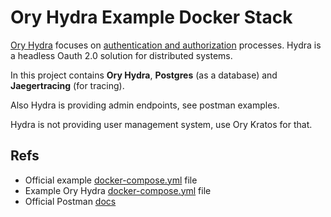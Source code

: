 # Ory Hydra Example Docker Stack

[Ory Hydra](https://www.ory.sh/hydra/) focuses on [authentication and authorization](https://auth0.com/docs/get-started/identity-fundamentals/authentication-and-authorization) processes. Hydra is a headless Oauth 2.0 solution for distributed systems.

In this project contains **Ory Hydra**, **Postgres** (as a database) and **Jaegertracing** (for tracing).

Also Hydra is providing admin endpoints, see postman examples.

Hydra is not providing user management system, use Ory Kratos for that.

## Refs

- Official example [docker-compose.yml](https://github.com/ory/hydra/blob/master/quickstart.yml) file
- Example Ory Hydra [docker-compose.yml](https://github.com/yusufsyaifudin/oauth2-example-hydra/blob/master/docker-compose.yml) file
- Official Postman [docs](https://www.postman.com/ory-docs/workspace/ory)